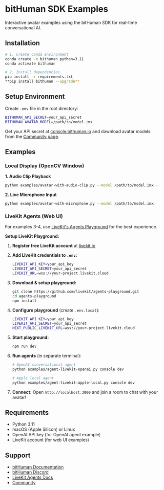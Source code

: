 # bitHuman SDK Examples

Interactive avatar examples using the bitHuman SDK for real-time conversational AI.

## Installation

```bash
# 1. Create conda environment
conda create -n bithuman python=3.11
conda activate bithuman

# 2. Install dependencies
pip install -r requirements.txt
**pip install bithuman --upgrade**
```

## Setup Environment

Create `.env` file in the root directory:
```bash
BITHUMAN_API_SECRET=your_api_secret
BITHUMAN_AVATAR_MODEL=/path/to/model.imx
```

Get your API secret at [console.bithuman.io](https://console.bithuman.io) and download avatar models from the [Community page](https://console.bithuman.io/#community).

## Examples

### Local Display (OpenCV Window)

**1. Audio Clip Playback**
```bash
python examples/avatar-with-audio-clip.py --model /path/to/model.imx --audio-file /path/to/audio.wav
```

**2. Live Microphone Input**
```bash
python examples/avatar-with-microphone.py --model /path/to/model.imx
```

### LiveKit Agents (Web UI)

For examples 3-4, use [LiveKit's Agents Playground](https://github.com/livekit/agents-playground/) for the best experience.

**Setup LiveKit Playground:**

1. **Register free LiveKit account** at [livekit.io](https://livekit.io)

2. **Add LiveKit credentials to `.env`:**
   ```bash
   LIVEKIT_API_KEY=your_api_key
   LIVEKIT_API_SECRET=your_api_secret
   LIVEKIT_URL=wss://your-project.livekit.cloud
   ```

3. **Download & setup playground:**
   ```bash
   git clone https://github.com/livekit/agents-playground.git
   cd agents-playground
   npm install
   ```

4. **Configure playground** (create `.env.local`):
   ```bash
   LIVEKIT_API_KEY=your_api_key
   LIVEKIT_API_SECRET=your_api_secret
   NEXT_PUBLIC_LIVEKIT_URL=wss://your-project.livekit.cloud
   ```

5. **Start playground:**
   ```bash
   npm run dev
   ```

6. **Run agents** (in separate terminal):
   ```bash
   # OpenAI conversational agent
   python examples/agent-livekit-openai.py console dev
   
   # Apple local agent
   python examples/agent-livekit-apple-local.py console dev
   ```

7. **Connect:** Open `http://localhost:3000` and join a room to chat with your avatar!

## Requirements

- Python 3.11
- macOS (Apple Silicon) or Linux
- OpenAI API key (for OpenAI agent example)
- LiveKit account (for web UI examples)

## Support
- [bitHuman Documentation](https://docs.bithuman.io)
- [bitHuman Discord](https://discord.gg/yM7wRRqu)
- [LiveKit Agents Docs](https://docs.livekit.io/agents)
- [Community](https://console.bithuman.io/#community)
